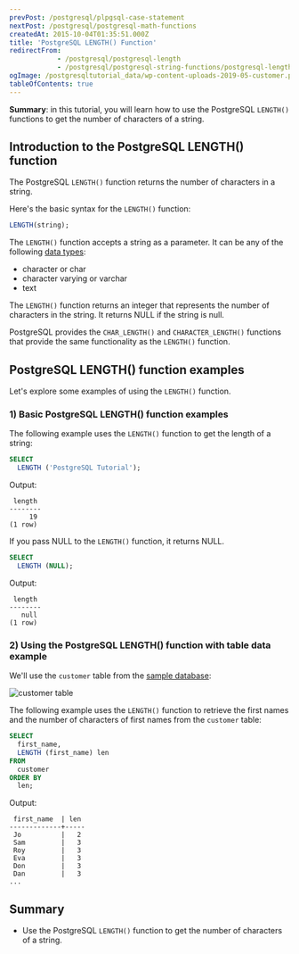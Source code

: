 ```yaml
---
prevPost: /postgresql/plpgsql-case-statement
nextPost: /postgresql/postgresql-math-functions
createdAt: 2015-10-04T01:35:51.000Z
title: 'PostgreSQL LENGTH() Function'
redirectFrom:
            - /postgresql/postgresql-length 
            - /postgresql/postgresql-string-functions/postgresql-length-function
ogImage: /postgresqltutorial_data/wp-content-uploads-2019-05-customer.png
tableOfContents: true
---
```


**Summary**: in this tutorial, you will learn how to use the PostgreSQL `LENGTH()` functions to get the number of characters of a string.

## Introduction to the PostgreSQL LENGTH() function

The PostgreSQL `LENGTH()` function returns the number of characters in a string.

Here's the basic syntax for the `LENGTH()` function:

```sql
LENGTH(string);
```

The `LENGTH()` function accepts a string as a parameter. It can be any of the following [data types](/postgresql/postgresql-data-types):

- character or char
- character varying or varchar
- text

The `LENGTH()` function returns an integer that represents the number of characters in the string. It returns NULL if the string is null.

PostgreSQL provides the `CHAR_LENGTH()` and `CHARACTER_LENGTH()` functions that provide the same functionality as the `LENGTH()` function.

## PostgreSQL LENGTH() function examples

Let's explore some examples of using the `LENGTH()` function.

### 1) Basic PostgreSQL LENGTH() function examples

The following example uses the `LENGTH()` function to get the length of a string:

```sql
SELECT
  LENGTH ('PostgreSQL Tutorial');
```

Output:

```
 length
--------
     19
(1 row)
```

If you pass NULL to the `LENGTH()` function, it returns NULL.

```sql
SELECT
  LENGTH (NULL);
```

Output:

```
 length
--------
   null
(1 row)
```

### 2) Using the PostgreSQL LENGTH() function with table data example

We'll use the `customer` table from the [sample database](/postgresql/postgresql-getting-started/postgresql-sample-database):

![customer table](/postgresqltutorial_data/wp-content-uploads-2019-05-customer.png)

The following example uses the `LENGTH()` function to retrieve the first names and the number of characters of first names from the `customer` table:

```sql
SELECT
  first_name,
  LENGTH (first_name) len
FROM
  customer
ORDER BY
  len;
```

Output:

```
 first_name  | len
-------------+-----
 Jo          |   2
 Sam         |   3
 Roy         |   3
 Eva         |   3
 Don         |   3
 Dan         |   3
...
```

## Summary

- Use the PostgreSQL `LENGTH()` function to get the number of characters of a string.
